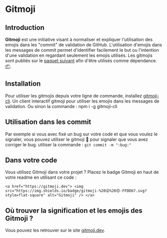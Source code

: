 <!-- un titre, le nom du projet ; -->

# Gitmoji

<!-- une description de ce que fait le plugin, sans trop entrer dans la technique ; -->

## Introduction

**Gitmoji** est une initiative visant à normaliser et expliquer l'utilisation des emojis dans les "commit" de validation de GitHub.
L'utilisation d'emojis dans les messages de commit permet d'identifier facilement le but ou l'intention d'une validation en regardant seulement les emojis utilisés.
Les gitmojis sont publiés sur le [paquet suivant](https://www.npmjs.com/package/gitmojis) afin d'être utilisés comme dépendance. [📦️](https://www.npmjs.com/package/gitmojis).

<!-- Les pré-requis à l’utilisation du plugin (version de node si besoin, dépendances, etc.) -->

## Installation

Pour utiliser les gitmojis depuis votre ligne de commande, installez [gitmoji-cli](https://github.com/carloscuesta/gitmoji-cli). Un client interactif gitmoji pour utiliser les emojis dans les messages de validation.
Ou sinon la commande : npm i -g gitmoji-cli

## Utilisation dans les commit

Par exemple si vous avec fixé un bug sur votre code et que vous voulez le signaler, vous pouvez utiliser le gitmoji 🐛 pour signaler que vous avez corriger le bug.
utiliser la commande : `git commit -m ":bug:"`

## Dans votre code

Vous utilisez Gitmoji dans votre projet ? Placez le badge Gitmoji en haut de votre readme en utilisant ce code :

`<a href="https://gitmoji.dev">
<img
    src="https://img.shields.io/badge/gitmoji-%20😜%20😍-FFDD67.svg?style=flat-square"
    alt="Gitmoji"
  />
</a>`

## Où trouver la signification et les emojis des Gitmoji ?

Vous pouvez les retrouver sur le site [gitmoji.dev](https://gitmoji.dev/).
